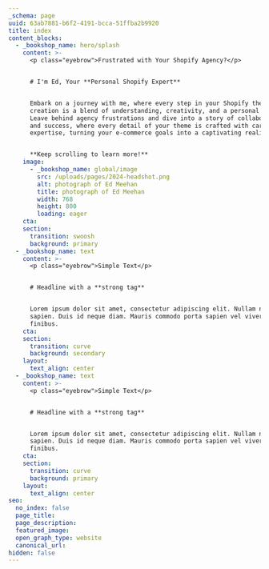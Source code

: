 ```yaml
---
_schema: page
uuid: 63ab7881-b6f2-4191-bcca-51ffba2b9920
title: index
content_blocks:
  - _bookshop_name: hero/splash
    content: >-
      <p class="eyebrow">Frustrated with Your Shopify Agency?</p>


      # I'm Ed, Your **Personal Shopify Expert**


      Embark on a journey with me, where every step in your Shopify theme
      creation is a blend of understanding, creativity, and a personal touch.
      Leave behind agency frustrations and dive into a story of collaboration
      and success, where every detail of your theme is crafted with care and
      expertise, turning your e-commerce goals into a captivating reality.


      **Keep scrolling to learn more!**
    image:
      - _bookshop_name: global/image
        src: /uploads/pages/2024-headshot.png
        alt: photograph of Ed Meehan
        title: photograph of Ed Meehan
        width: 768
        height: 800
        loading: eager
    cta:
    section:
      transition: swoosh
      background: primary
  - _bookshop_name: text
    content: >-
      <p class="eyebrow">Simple Text</p>


      # Headline with a **strong tag**


      Lorem ipsum dolor sit amet, consectetur adipiscing elit. Nullam non tellus
      sapien. Duis id neque diam. Mauris commodo porta sapien vel viverra. Sed
      finibus.
    cta:
    section:
      transition: curve
      background: secondary
    layout:
      text_align: center
  - _bookshop_name: text
    content: >-
      <p class="eyebrow">Simple Text</p>


      # Headline with a **strong tag**


      Lorem ipsum dolor sit amet, consectetur adipiscing elit. Nullam non tellus
      sapien. Duis id neque diam. Mauris commodo porta sapien vel viverra. Sed
      finibus.
    cta:
    section:
      transition: curve
      background: primary
    layout:
      text_align: center
seo:
  no_index: false
  page_title:
  page_description:
  featured_image:
  open_graph_type: website
  canonical_url:
hidden: false
---
```

